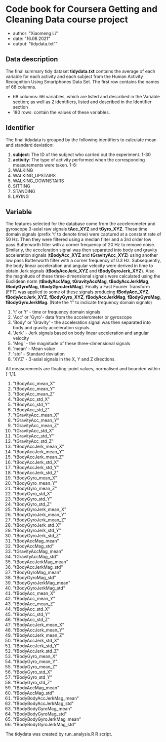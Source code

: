 # Code book for Coursera Getting and Cleaning Data course project
- author: "Xiaomeng Li"
- date: "16.08.2021"
- output: "tidydata.txt""
## Data description
The final summary tidy dataset **tidydata.txt** contains the average of each variable for each activity and each subject from the Human Activity Recognition Using Smartphones Data Set. 
The first row contains the names of 68 columns.
- 68 columns: 66 variables, which are listed and described in the Variable section; as well as 2 identifiers, listed and described in the Identifier section
- 180 rows: contain the values of these variables.
## Identifier
The final tidydata is grouped by the following identifiers to calculate mean and standard deviation:
1. **subject**: The ID of the subject who carried out the experiment. 1-30
2. **activity**: The type of activity performed when the corresponding measurements were taken. 
1-6:
1. WALKING
2. WALKING_UPSTAIRS
3. WALKING_DOWNSTAIRS
4. SITTING
5. STANDING
6. LAYING
## Variable
The features selected for the database come from the accelerometer and gyroscope 3-axial raw signals **tAcc_XYZ** and **tGyro_XYZ**. 
These time domain signals (prefix 't' to denote time) were captured at a constant rate of 50 Hz. Then they were filtered using a median filter and a 3rd order low pass Butterworth filter with a corner frequency of 20 Hz to remove noise. 
Similarly, the acceleration signal was then separated into body and gravity acceleration signals (**tBodyAcc_XYZ** and **tGravityAcc_XYZ**) using another low pass Butterworth filter with a corner frequency of 0.3 Hz. 
Subsequently, the body linear acceleration and angular velocity were derived in time to obtain Jerk signals (**tBodyAccJerk_XYZ** and **tBodyGyroJerk_XYZ**). 
Also the magnitude of these three-dimensional signals were calculated using the Euclidean norm (**tBodyAccMag**, **tGravityAccMag**, **tBodyAccJerkMag**, **tBodyGyroMag**, **tBodyGyroJerkMag**). 
Finally a Fast Fourier Transform (FFT) was applied to some of these signals producing **fBodyAcc_XYZ**, **fBodyAccJerk_XYZ**, **fBodyGyro_XYZ**, **fBodyAccJerkMag**, **fBodyGyroMag**, **fBodyGyroJerkMag**. (Note the 'f' to indicate frequency domain signals)

1. 't' or 'f' - time or frequency domain signals
2. 'Acc' or 'Gyro'- data from the accelerometer or gyroscope
3. 'Body' or 'Gravity' - the acceleration signal was then separated into body and gravity acceleration signals
4. 'Jerk' - Jerk signals based on body linear acceleration and angular velocity
5. 'Meg' - the magnitude of these three-dimensional signals
6. 'mean' - Mean value
7. 'std' - Standard deviation
8. 'XYZ' - 3-axial signals in the X, Y and Z directions.

All measurements are floating-point values, normalised and bounded within [-1,1].

1. "tBodyAcc_mean_X"          
2. "tBodyAcc_mean_Y"           
3. "tBodyAcc_mean_Z"           
4. "tBodyAcc_std_X"           
5. "tBodyAcc_std_Y"            
6. "tBodyAcc_std_Z"            
7. "tGravityAcc_mean_X"       
8. "tGravityAcc_mean_Y"        
9. "tGravityAcc_mean_Z"        
10. "tGravityAcc_std_X"        
11. "tGravityAcc_std_Y"         
12. "tGravityAcc_std_Z"         
13. "tBodyAccJerk_mean_X"      
14. "tBodyAccJerk_mean_Y"       
15. "tBodyAccJerk_mean_Z"       
16. "tBodyAccJerk_std_X"       
17. "tBodyAccJerk_std_Y"        
18. "tBodyAccJerk_std_Z"        
19. "tBodyGyro_mean_X"         
20. "tBodyGyro_mean_Y"          
21. "tBodyGyro_mean_Z"          
22. "tBodyGyro_std_X"          
23. "tBodyGyro_std_Y"           
24. "tBodyGyro_std_Z"           
25. "tBodyGyroJerk_mean_X"     
26. "tBodyGyroJerk_mean_Y"      
27. "tBodyGyroJerk_mean_Z"      
28. "tBodyGyroJerk_std_X"      
29. "tBodyGyroJerk_std_Y"       
30. "tBodyGyroJerk_std_Z"       
31. "tBodyAccMag_mean"         
32. "tBodyAccMag_std"           
33. "tGravityAccMag_mean"       
34. "tGravityAccMag_std"       
35. "tBodyAccJerkMag_mean"      
36. "tBodyAccJerkMag_std"       
37. "tBodyGyroMag_mean"        
38. "tBodyGyroMag_std"          
39. "tBodyGyroJerkMag_mean"     
40. "tBodyGyroJerkMag_std"     
41. "fBodyAcc_mean_X"           
42. "fBodyAcc_mean_Y"           
43. "fBodyAcc_mean_Z"          
44. "fBodyAcc_std_X"            
45. "fBodyAcc_std_Y"           
46. "fBodyAcc_std_Z"           
47. "fBodyAccJerk_mean_X"       
48. "fBodyAccJerk_mean_Y"       
49. "fBodyAccJerk_mean_Z"      
50. "fBodyAccJerk_std_X"        
51. "fBodyAccJerk_std_Y"        
52. "fBodyAccJerk_std_Z"       
53. "fBodyGyro_mean_X"          
54. "fBodyGyro_mean_Y"          
55. "fBodyGyro_mean_Z"         
56. "fBodyGyro_std_X"           
57. "fBodyGyro_std_Y"           
58. "fBodyGyro_std_Z"          
59. "fBodyAccMag_mean"          
60. "fBodyAccMag_std"           
61. "fBodyBodyAccJerkMag_mean" 
62. "fBodyBodyAccJerkMag_std"   
63. "fBodyBodyGyroMag_mean"     
64. "fBodyBodyGyroMag_std"     
65. "fBodyBodyGyroJerkMag_mean" 
66. "fBodyBodyGyroJerkMag_std" 

The tidydata was created by run_analysis.R R script.
